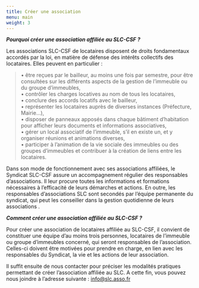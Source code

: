 ```yaml
---
title: Créer une association
menu: main
weight: 3
---
```

***Pourquoi créer une association affiliée au SLC-CSF ?***

Les associations SLC-CSF de locataires disposent de droits fondamentaux accordés par la loi, en matière de défense des intérêts collectifs des locataires. Elles peuvent en particulier :

> • être reçues par le bailleur, au moins une fois par semestre, pour être consultées sur les différents aspects de la gestion de l’immeuble ou du groupe d’immeubles,\
> • contrôler les charges locatives au nom de tous les locataires,\
> • conclure des accords locatifs avec le bailleur,\
> • représenter les locataires auprès de diverses instances (Préfecture, Mairie…),\
> • disposer de panneaux apposés dans chaque bâtiment d’habitation pour afficher leurs documents et informations associatives,\
> • gérer un local associatif de l’immeuble, s’il en existe un, et y organiser réunions et animations diverses,\
> • participer à l’animation de la vie sociale des immeubles ou des groupes d’immeubles et contribuer à la création de liens entre les locataires.

Dans son mode de fonctionnement avec ses associations affiliées, le Syndicat SLC-CSF assure un accompagnement régulier des responsables d’associations. Il leur procure toutes les informations et formations nécessaires à l’efficacité de leurs démarches et actions. En outre, les responsables d’associations SLC sont secondés par l’équipe permanente du syndicat, qui peut les conseiller dans la gestion quotidienne de leurs associations .

***Comment créer une association affiliée au SLC-CSF ?***

Pour créer une association de locataires affiliée au SLC-CSF, il convient de constituer une équipe d’au moins trois personnes, locataires de l’immeuble ou groupe d’immeubles concerné, qui seront responsables de l’association. Celles-ci doivent être motivées pour prendre en charge, en lien avec les responsables du Syndicat, la vie et les actions de leur association.

Il suffit ensuite de nous contacter pour préciser les modalités pratiques permettant de créer l’association affiliée au SLC. A cette fin, vous pouvez nous joindre à l’adresse suivante : [info@slc.asso.fr](mailto:info@slc.asso.fr)
